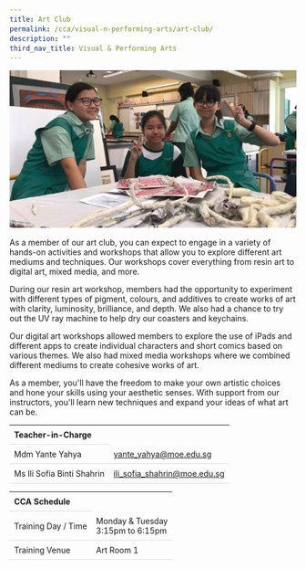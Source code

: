 ```yaml
---
title: Art Club
permalink: /cca/visual-n-performing-arts/art-club/
description: ""
third_nav_title: Visual & Performing Arts
---
```

<style>
table {
  border-collapse: collapse;
  width: 100%;
}

th, td {
  padding: 8px;
  text-align: left;
  border-bottom: 1px solid #ddd;
}

tr:hover {background-color: #F5F5DC;}
</style>
<img src="/images/CCA/Art_club/art_combine.gif">

<p>As a member of our art club, you can expect to engage in a variety of hands-on activities and workshops that allow you to explore different art mediums and techniques. Our workshops cover everything from resin art to digital art, mixed media, and more.</p>
<p>During our resin art workshop, members had the opportunity to experiment with different types of pigment, colours, and additives to create works of art with clarity, luminosity, brilliance, and depth. We also had a chance to try out the UV ray machine to help dry our coasters and keychains.</p>
<p>Our digital art workshops allowed members to explore the use of iPads and different apps to create individual characters and short comics based on various themes. We also had mixed media workshops where we combined different mediums to create cohesive works of art.</p>
<p>As a member, you'll have the freedom to make your own artistic choices and hone your skills using your aesthetic senses. With support from our instructors, you'll learn new techniques and expand your ideas of what art can be.
</p>
<table>
	<tbody><tr><th colspan="1">Teacher-in-Charge</th>
</tr><tr>
	<td rowspan="1">Mdm Yante Yahya</td>
 <td>
	 <a target="" href="mailto:yante_yahya@moe.edu.sg">yante_yahya@moe.edu.sg</a></td>
	 	</tr>
<tr>
	<td rowspan="1">Ms Ili Sofia Binti Shahrin</td>
 <td>
	 <a target="" href="mailto:ili_sofia_shahrin@moe.edu.sg">ili_sofia_shahrin@moe.edu.sg</a>
	</td>
	 	</tr>
	</tbody>
	</table>
<table>
	<tbody>
		<tr>
			<th colspan="1">CCA Schedule</th>
</tr>
		<tr>
	<td rowspan="1"> Training Day / Time</td>
<td>Monday &amp; Tuesday<br>
	3:15pm to 6:15pm
			</td>
	 	</tr>
<tr>
	<td rowspan="1">Training Venue</td>
 <td rowspan="1">Art Room 1</td>
	</tr>
</tbody>
		</table>